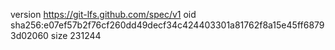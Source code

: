 version https://git-lfs.github.com/spec/v1
oid sha256:e07ef57b2f76cf260dd49decf34c424403301a81762f8a15e45ff68793d02060
size 231244
